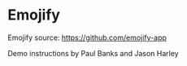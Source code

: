 # Emojify

Emojify source: https://github.com/emojify-app

Demo instructions by Paul Banks and Jason Harley